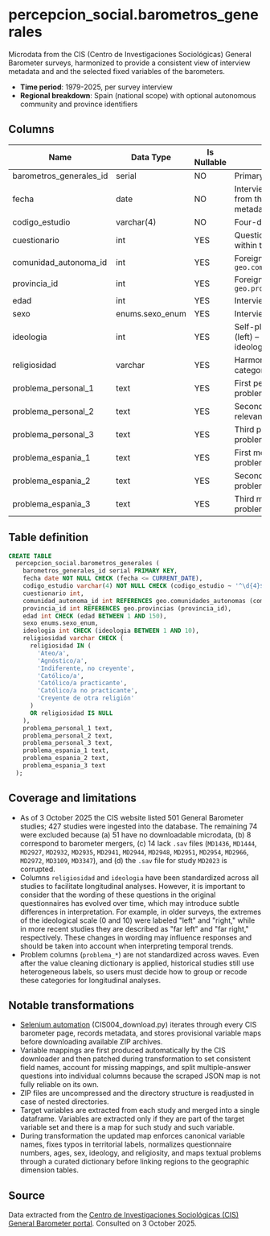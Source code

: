 # percepcion_social.barometros_generales

Microdata from the CIS (Centro de Investigaciones Sociológicas) General Barometer surveys, harmonized to provide a consistent view of interview metadata and and the selected fixed variables of the barometers.

- **Time period**: 1979-2025, per survey interview
- **Regional breakdown**: Spain (national scope) with optional autonomous community and province identifiers

## Columns

| Name | Data Type | Is Nullable | Description |
| --- | --- | --- | --- |
| barometros_generales_id | serial | NO | Primary key |
| fecha | date | NO | Interview date inferred from the CIS study metadata |
| codigo_estudio | varchar(4) | NO | Four-digit CIS study code |
| cuestionario | int | YES | Questionnaire number within the study |
| comunidad_autonoma_id | int | YES | Foreign key to `geo.comunidades_autonomas` |
| provincia_id | int | YES | Foreign key to `geo.provincias` |
| edad | int | YES | Interviewee age |
| sexo | enums.sexo_enum | YES | Interviewee sex |
| ideologia | int | YES | Self-placement on the 1 (left) – 10 (right) ideological scale |
| religiosidad | varchar | YES | Harmonized religiosity category |
| problema_personal_1 | text | YES | First personally relevant problem reported |
| problema_personal_2 | text | YES | Second personally relevant problem reported |
| problema_personal_3 | text | YES | Third personally relevant problem reported |
| problema_espania_1 | text | YES | First most important problem in Spain |
| problema_espania_2 | text | YES | Second most important problem in Spain |
| problema_espania_3 | text | YES | Third most important problem in Spain |

## Table definition

```sql
CREATE TABLE
  percepcion_social.barometros_generales (
    barometros_generales_id serial PRIMARY KEY,
    fecha date NOT NULL CHECK (fecha <= CURRENT_DATE),
    codigo_estudio varchar(4) NOT NULL CHECK (codigo_estudio ~ '^\d{4}$'),
    cuestionario int,
    comunidad_autonoma_id int REFERENCES geo.comunidades_autonomas (comunidad_autonoma_id),
    provincia_id int REFERENCES geo.provincias (provincia_id),
    edad int CHECK (edad BETWEEN 1 AND 150),
    sexo enums.sexo_enum,
    ideologia int CHECK (ideologia BETWEEN 1 AND 10),
    religiosidad varchar CHECK (
      religiosidad IN (
        'Ateo/a',
        'Agnóstico/a',
        'Indiferente, no creyente',
        'Católico/a',
        'Católico/a practicante',
        'Católico/a no practicante',
        'Creyente de otra religión'
      )
      OR religiosidad IS NULL
    ),
    problema_personal_1 text,
    problema_personal_2 text,
    problema_personal_3 text,
    problema_espania_1 text,
    problema_espania_2 text,
    problema_espania_3 text
  );
```

## Coverage and limitations

- As of 3 October 2025 the CIS website listed 501 General Barometer studies; 427 studies were ingested into the database. The remaining 74 were excluded because (a) 51 have no downloadable microdata, (b) 8 correspond to barometer mergers, (c) 14 lack `.sav` files (`MD1436`, `MD1444`, `MD2927`, `MD2932`, `MD2935`, `MD2941`, `MD2944`, `MD2948`, `MD2951`, `MD2954`, `MD2966`, `MD2972`, `MD3109`, `MD3347`), and (d) the `.sav` file for study `MD2023` is corrupted.
- Columns `religiosidad` and `ideologia` have been standardized across all studies to facilitate longitudinal analyses. However, it is important to consider that the wording of these questions in the original questionnaires has evolved over time, which may introduce subtle differences in interpretation. For example, in older surveys, the extremes of the ideological scale (0 and 10) were labeled "left" and "right," while in more recent studies they are described as "far left" and "far right," respectively. These changes in wording may influence responses and should be taken into account when interpreting temporal trends.
- Problem columns (`problema_*`) are not standardized across waves. Even after the value cleaning dictionary is applied, historical studies still use heterogeneous labels, so users must decide how to group or recode these categories for longitudinal analyses.

## Notable transformations

- <a href="https://github.com/nachodll/GBV_EQ_DB/blob/main/downloaders/CIS004_download.py"> Selenium automation</a> (CIS004_download.py) iterates through every CIS barometer page, records metadata, and stores provisional variable maps before downloading available ZIP archives.
- Variable mappings are first produced automatically by the CIS downloader and then patched during transformation to set consistent field names, account for missing mappings, and split multiple-answer questions into individual columns because the scraped JSON map is not fully reliable on its own.
- ZIP files are uncompressed and the directory structure is readjusted in case of nested directories.
- Target variables are extracted from each study and merged into a single dataframe. Variables are extracted only if they are part of the target variable set and there is a map for such study and such variable.
- During transformation the updated map enforces canonical variable names, fixes typos in territorial labels, normalizes questionnaire numbers, ages, sex, ideology, and religiosity, and maps textual problems through a curated dictionary before linking regions to the geographic dimension tables.

## Source

Data extracted from the <a href="https://www.cis.es/catalogo-estudios/resultados-definidos/barometros" target="_blank">Centro de Investigaciones Sociológicas (CIS) General Barometer portal</a>.
Consulted on 3 October 2025.
